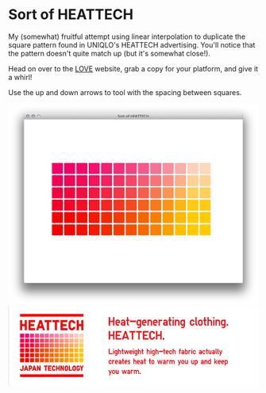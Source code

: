 # Sort of HEATTECH

My (somewhat) fruitful attempt using linear interpolation to duplicate
the square pattern found in UNIQLO's HEATTECH advertising. You'll notice
that the pattern doesn't quite match up (but it's somewhat close!).

Head on over to the [LOVE](http://love2d.org) website, grab a copy for
your platform, and give it a whirl!

Use the up and down arrows to tool with the spacing between squares.

![](pics/sortof_heattech_grid.png) 
![](pics/heattech_grid.jpg) 
